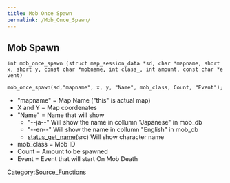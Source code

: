 ```yaml
---
title: Mob Once Spawn
permalink: /Mob_Once_Spawn/
---
```


Mob Spawn
---------

`int mob_once_spawn (struct map_session_data *sd, char *mapname, short x, short y, const char *mobname, int class_, int amount, const char *event)`

`mob_once_spawn(sd,"mapname", x, y, "Name", mob_class, Count, "Event");`

-   "mapname" = Map Name ("this" is actual map)
-   X and Y = Map coordenates
-   "Name" = Name that will show
    -   "--ja--" Will show the name in collumn "Japanese" in mob_db
    -   "--en--" Will show the name in collumn "English" in mob_db
    -   [status_get_name](/status_get_name "wikilink")(src) Will show character name
-   mob_class = Mob ID
-   Count = Amount to be spawned
-   Event = Event that will start On Mob Death

[Category:Source_Functions](/Category:Source_Functions "wikilink")